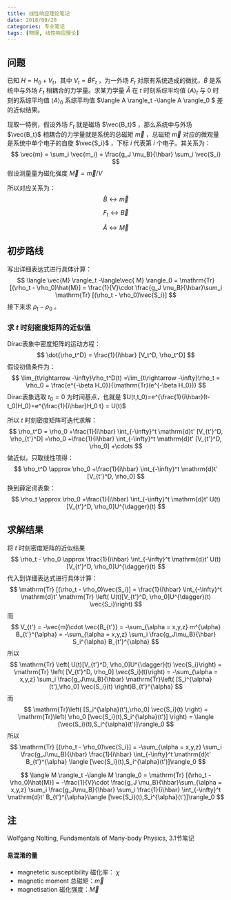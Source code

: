 ```yaml
---
title: 线性响应理论笔记
date: 2018/09/20
categories: 专业笔记
tags: [物理, 线性响应理论]
---
```


<!-- toc -->

<!-- more -->

## 问题

已知 $H=H_0 +V_t$，其中 $V_t = \hat{B} F_t$ ，为一外场 $F_t$ 对原有系统造成的微扰，$\hat{B}$ 是系统中与外场  $F_t$ 相耦合的力学量。求某力学量 $\hat{A}$ 在 $t$ 时刻系综平均值 $\langle A \rangle_t$ 与 $0$ 时刻的系综平均值 $\langle A \rangle_0$ 系综平均值 $\langle A \rangle_t -\langle A \rangle_0 $ 差的近似结果。

现取一特例，假设外场 $F_t$ 就是磁场 $\vec{B_t}$ ，那么系统中与外场 $\vec{B_t}$ 相耦合的力学量就是系统的总磁矩 $\vec{m}$ ，总磁矩 $\vec{m}$ 对应的微观量是系统中单个电子的自旋 $\vec{S_i}$ ，下标 $i$ 代表第 $i$ 个电子。其关系为：
$$
\vec{m} = \sum_i \vec{m_i} = \frac{g_J \mu_B}{\hbar} \sum_i \vec{S_i}
$$
假设测量量为磁化强度 $\vec{M} = \vec{m}/V$

所以对应关系为：
$$
\hat{B} \longleftrightarrow \vec{m}
$$

$$
F_t \longleftrightarrow \vec{B}
$$

$$
\hat{A} \longleftrightarrow \vec{M}
$$

## 初步路线

写出详细表达式进行具体计算：
$$
\langle \vec{M} \rangle_t -\langle\vec{ M} \rangle_0  = \mathrm{Tr} [(\rho_t - \rho_0)\hat{M}] = \frac{1}{V}\cdot \frac{g_J \mu_B}{\hbar}\sum_i \mathrm{Tr} [(\rho_t - \rho_0)\vec{S_i}]
$$
接下来求 $\rho_t - \rho_0$ 。

### 求 $t$ 时刻密度矩阵的近似值

Dirac表象中密度矩阵的运动方程：
$$
\dot{\rho_t^D} = \frac{1}{i\hbar} [V_t^D, \rho_t^D]
$$
假设初值条件为：
$$
\lim_{t\rightarrow -\infty}\rho_t^D(t) =\lim_{t\rightarrow -\infty}\rho_t = \rho_0 = \frac{e^{-\beta H_0}}{\mathrm{Tr}(e^{-\beta H_0})}
$$
Dirac表象选取 $t_0=0$ 为时间基点，也就是 $U(t,t_0)=e^{\frac{1}{i\hbar}(t-t_0)H_0}=e^{\frac{1}{i\hbar}H_0 t} = U(t)$

所以 $t$ 时刻密度矩阵可迭代求解：
$$
\rho_t^D = \rho_0 +\frac{1}{i\hbar} \int_{-\infty}^t \mathrm{d}t' [V_{t'}^D, \rho_{t'}^D] =\rho_0 +\frac{1}{i\hbar} \int_{-\infty}^t \mathrm{d}t' [V_{t'}^D, \rho_0] +\cdots
$$
做近似，只取线性项得： 
$$
\rho_t^D \approx \rho_0 +\frac{1}{i\hbar} \int_{-\infty}^t \mathrm{d}t' [V_{t'}^D, \rho_0]
$$
换到薛定谔表象：
$$
\rho_t \approx \rho_0 +\frac{1}{i\hbar} \int_{-\infty}^t \mathrm{d}t'  U(t)[V_{t'}^D, \rho_0]U^{\dagger}(t)
$$
## 求解结果 

将 $t$ 时刻密度矩阵的近似结果 
$$
\rho_t - \rho_0 \approx \frac{1}{i\hbar} \int_{-\infty}^t \mathrm{d}t'  U(t)[V_{t'}^D, \rho_0]U^{\dagger}(t)
$$
代入到详细表达式进行具体计算：
$$
\mathrm{Tr} [(\rho_t - \rho_0)\vec{S_i}] =   \frac{1}{i\hbar} \int_{-\infty}^t \mathrm{d}t'  \mathrm{Tr}  \left( U(t)[V_{t'}^D, \rho_0]U^{\dagger}(t) \vec{S_i}\right)
$$
而
$$
V_{t'} = -\vec{m}\cdot \vec{B_{t'}} = -\sum_{\alpha = x,y,z} m^{\alpha} B_{t'}^{\alpha} = -\sum_{\alpha = x,y,z} \sum_i \frac{g_J\mu_B}{\hbar} S_i^{\alpha} B_{t'}^{\alpha}
$$
所以
$$
\mathrm{Tr}  \left( U(t)[V_{t'}^D, \rho_0]U^{\dagger}(t) \vec{S_i}\right) =  \mathrm{Tr}  \left( [V_{t'}^D, \rho_0] \vec{S_i}(t)\right) = -\sum_{\alpha = x,y,z} \sum_i \frac{g_J\mu_B}{\hbar} \mathrm{Tr}\left( [S_i^{\alpha}(t'),\rho_0] \vec{S_i}(t) \right)B_{t'}^{\alpha}
$$
而
$$
\mathrm{Tr}\left( [S_i^{\alpha}(t'),\rho_0] \vec{S_i}(t) \right) = \mathrm{Tr}\left( \rho_0 [\vec{S_i}(t),S_i^{\alpha}(t')] \right) = \langle  [\vec{S_i}(t),S_i^{\alpha}(t')]\rangle_0
$$
所以
$$
\mathrm{Tr} [(\rho_t - \rho_0)\vec{S_i}] =   -\sum_{\alpha = x,y,z} \sum_i \frac{g_J\mu_B}{\hbar}  \frac{1}{i\hbar} \int_{-\infty}^t \mathrm{d}t' B_{t'}^{\alpha} \langle  [\vec{S_i}(t),S_i^{\alpha}(t')]\rangle_0
$$

$$
\langle M \rangle_t -\langle M \rangle_0  = \mathrm{Tr} [(\rho_t - \rho_0)\hat{M}] = -\frac{1}{V}\cdot \frac{g_J \mu_B}{\hbar}\sum_{\alpha = x,y,z} \sum_i \frac{g_J\mu_B}{\hbar} \sum_i  \frac{1}{i\hbar} \int_{-\infty}^t \mathrm{d}t'  B_{t'}^{\alpha}\langle  [\vec{S_i}(t),S_i^{\alpha}(t')]\rangle_0
$$



## 注

Wolfgang Nolting, Fundamentals of Many-body Physics, 3.1节笔记

#### 易混淆的量

- magnetetic susceptibility 磁化率： $\chi$
- magnetic moment 总磁矩：$\vec{m}$ 
- magnetisation 磁化强度：$\vec{M}$ 